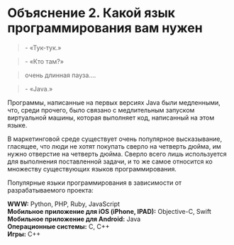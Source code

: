 # Объяснение 2. Какой язык программирования вам нужен

> \- «Тук-тук.»

> \- «Кто там?»

> очень длинная пауза....

> \- «Java.»

Программы, написанные на первых версиях Java были медленными, что, среди прочего, было связано с медлительным запуском виртуальной машины, которая выполняет код, написанный на этом языке.

В маркетинговой среде существует очень популярное высказывание, гласящее, что люди не хотят покупать сверло на четверть дюйма, им нужно отверстие на четверть дюйма. Сверло всего лишь используется для выполнения поставленной задачи, и то же самое относится ко множеству существующих языков программирования.

Популярные языки программирования в зависимости от разрабатываемого проекта:

**WWW:** Python, PHP, Ruby, JavaScript  
**Мобильное приложение для iOS (iPhone, IPAD):** Objective-C, Swift  
**Мобильное приложение для Android:** Java  
**Операционные системы:** C, C++  
**Игры:** C++  
